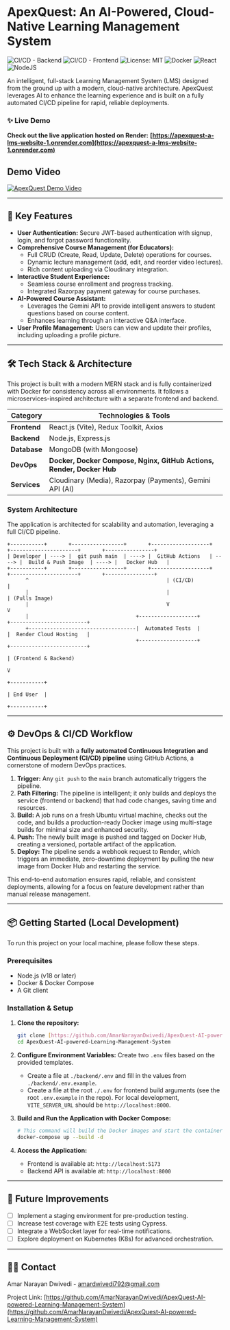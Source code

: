 # ApexQuest: An AI-Powered, Cloud-Native Learning Management System

![CI/CD - Backend](https://github.com/AmarNarayanDwivedi/ApexQuest-AI-powered-Learning-Management-System/actions/workflows/backend.yml/badge.svg)
![CI/CD - Frontend](https://github.com/AmarNarayanDwivedi/ApexQuest-AI-powered-Learning-Management-System/actions/workflows/frontend.yml/badge.svg)
![License: MIT](https://img.shields.io/badge/License-MIT-yellow.svg)
![Docker](https://img.shields.io/badge/docker-%230db7ed.svg?style=for-the-badge&logo=docker&logoColor=white)
![React](https://img.shields.io/badge/react-%2320232a.svg?style=for-the-badge&logo=react&logoColor=%2361DAFB)
![NodeJS](https://img.shields.io/badge/node.js-6DA55F?style=for-the-badge&logo=node.js&logoColor=white)

An intelligent, full-stack Learning Management System (LMS) designed from the ground up with a modern, cloud-native architecture. ApexQuest leverages AI to enhance the learning experience and is built on a fully automated CI/CD pipeline for rapid, reliable deployments.

### ✨ **Live Demo**

**Check out the live application hosted on Render:** **[https://apexquest-a-lms-website-1.onrender.com](https://apexquest-a-lms-website-1.onrender.com)**

## **Demo Video**
[![ApexQuest Demo Video](https://github.com/user-attachments/assets/ed279db7-d443-4351-801c-496d39c241b6)](https://drive.google.com/file/d/1HnOinxAZ5ZBMK5p7Xf4JAcFrOFFayks2/view?usp=sharing)

---

## 🚀 Key Features

* **User Authentication:** Secure JWT-based authentication with signup, login, and forgot password functionality.
* **Comprehensive Course Management (for Educators):**
    * Full CRUD (Create, Read, Update, Delete) operations for courses.
    * Dynamic lecture management (add, edit, and reorder video lectures).
    * Rich content uploading via Cloudinary integration.
* **Interactive Student Experience:**
    * Seamless course enrollment and progress tracking.
    * Integrated Razorpay payment gateway for course purchases.
* **AI-Powered Course Assistant:**
    * Leverages the Gemini API to provide intelligent answers to student questions based on course content.
    * Enhances learning through an interactive Q&A interface.
* **User Profile Management:** Users can view and update their profiles, including uploading a profile picture.

---

## 🛠️ Tech Stack & Architecture

This project is built with a modern MERN stack and is fully containerized with Docker for consistency across all environments. It follows a microservices-inspired architecture with a separate frontend and backend.

| Category    | Technologies & Tools                                            |
|-------------|-----------------------------------------------------------------|
| **Frontend**| React.js (Vite), Redux Toolkit, Axios                           |
| **Backend** | Node.js, Express.js                                             |
| **Database**| MongoDB (with Mongoose)                                         |
| **DevOps** | **Docker, Docker Compose, Nginx, GitHub Actions, Render, Docker Hub** |
| **Services**| Cloudinary (Media), Razorpay (Payments), Gemini API (AI)          |

### System Architecture

The application is architected for scalability and automation, leveraging a full CI/CD pipeline.

```
+-----------+       +-----------------+       +-------------------+       +----------------------+       +----------------+
| Developer | ----> |  git push main  | ----> |  GitHub Actions   | ----> |  Build & Push Image  | ----> |   Docker Hub   |
+-----------+       +-----------------+       +-------------------+       +----------------------+       +----------------+
      ^                                             | (CI/CD)                                                |
      |                                             |                                                        | (Pulls Image)
      |                                             V                                                        V
      |                                   +-------------------+                             +-------------------------+
      +-----------------------------------|  Automated Tests  |                             |  Render Cloud Hosting   |
                                          +-------------------+                             +-------------------------+
                                                                                                  | (Frontend & Backend)
                                                                                                  V
                                                                                            +-----------+
                                                                                            | End User  |
                                                                                            +-----------+

```
---

## ⚙️ DevOps & CI/CD Workflow

This project is built with a **fully automated Continuous Integration and Continuous Deployment (CI/CD) pipeline** using GitHub Actions, a cornerstone of modern DevOps practices.

1.  **Trigger:** Any `git push` to the `main` branch automatically triggers the pipeline.
2.  **Path Filtering:** The pipeline is intelligent; it only builds and deploys the service (frontend or backend) that had code changes, saving time and resources.
3.  **Build:** A job runs on a fresh Ubuntu virtual machine, checks out the code, and builds a production-ready Docker image using multi-stage builds for minimal size and enhanced security.
4.  **Push:** The newly built image is pushed and tagged on Docker Hub, creating a versioned, portable artifact of the application.
5.  **Deploy:** The pipeline sends a webhook request to Render, which triggers an immediate, zero-downtime deployment by pulling the new image from Docker Hub and restarting the service.

This end-to-end automation ensures rapid, reliable, and consistent deployments, allowing for a focus on feature development rather than manual release management.

---

## 📦 Getting Started (Local Development)

To run this project on your local machine, please follow these steps.

### Prerequisites

* Node.js (v18 or later)
* Docker & Docker Compose
* A Git client

### Installation & Setup

1.  **Clone the repository:**
    ```bash
    git clone [https://github.com/AmarNarayanDwivedi/ApexQuest-AI-powered-Learning-Management-System.git](https://github.com/AmarNarayanDwivedi/ApexQuest-AI-powered-Learning-Management-System.git)
    cd ApexQuest-AI-powered-Learning-Management-System
    ```

2.  **Configure Environment Variables:**
    Create two `.env` files based on the provided templates.
    * Create a file at `./backend/.env` and fill in the values from `./backend/.env.example`.
    * Create a file at the root `./.env` for frontend build arguments (see the root `.env.example` in the repo). For local development, `VITE_SERVER_URL` should be `http://localhost:8000`.

3.  **Build and Run the Application with Docker Compose:**
    ```bash
    # This command will build the Docker images and start the containers in the background.
    docker-compose up --build -d
    ```

4.  **Access the Application:**
    * Frontend is available at: `http://localhost:5173`
    * Backend API is available at: `http://localhost:8000`

---

## 🔮 Future Improvements

- [ ] Implement a staging environment for pre-production testing.
- [ ] Increase test coverage with E2E tests using Cypress.
- [ ] Integrate a WebSocket layer for real-time notifications.
- [ ] Explore deployment on Kubernetes (K8s) for advanced orchestration.

---

## 👨‍💻 Contact

Amar Narayan Dwivedi - amardwivedi792@gmail.com

Project Link: [https://github.com/AmarNarayanDwivedi/ApexQuest-AI-powered-Learning-Management-System](https://github.com/AmarNarayanDwivedi/ApexQuest-AI-powered-Learning-Management-System)
